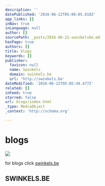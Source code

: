 ```yaml
---
description: ''
datePublished: '2016-06-22T05:06:05.818Z'
app_links: []
inNav: true
inLanguage: null
author: []
sourcePath: _posts/2016-06-21-swinkelsbe.md
hasPage: true
authors: []
title: blogs
keywords: []
publisher:
  favicon: null
  name: Swinkels
  domain: swinkels.be
  url: 'http://swinkels.be'
dateModified: '2016-06-22T05:05:49.477Z'
related: []
inFeed: true
starred: false
url: blogs/index.html
_type: MediaObject
_context: 'http://schema.org'

---
```

# blogs
![](https://the-grid-user-content.s3-us-west-2.amazonaws.com/f045a919-95cd-4d79-8caa-c04e3fc7b416.jpg)

for blogs click [swinkels.be][0]

<article style=""><h1>SWINKELS.BE</h1></article>



[0]: www.swinkels.be